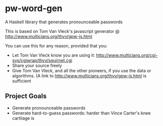 # pw-word-gen
A Haskell library that generates pronounceable passwords

This is based on Tom Van Vleck's javascript generator @ http://www.multicians.org/thvv/gpw-js.html

You can use this for any reason, provided that you:

 * Let Tom Van Vleck know you are using it: http://www.multicians.org/cgi-sys/cgiwrap/thvv/squirnet.cgi
 * Share your source freely
 * Give Tom Van Vleck, and all the other pioneers, if you use the data or algorithms. (A link to http://www.multicians.org/thvv/gpw-js.html is sufficient

## Project Goals

* Generate pronounceable passwords
* Generate hard-to-guess passwords: harder than Vince Carter's knee cartilage is
